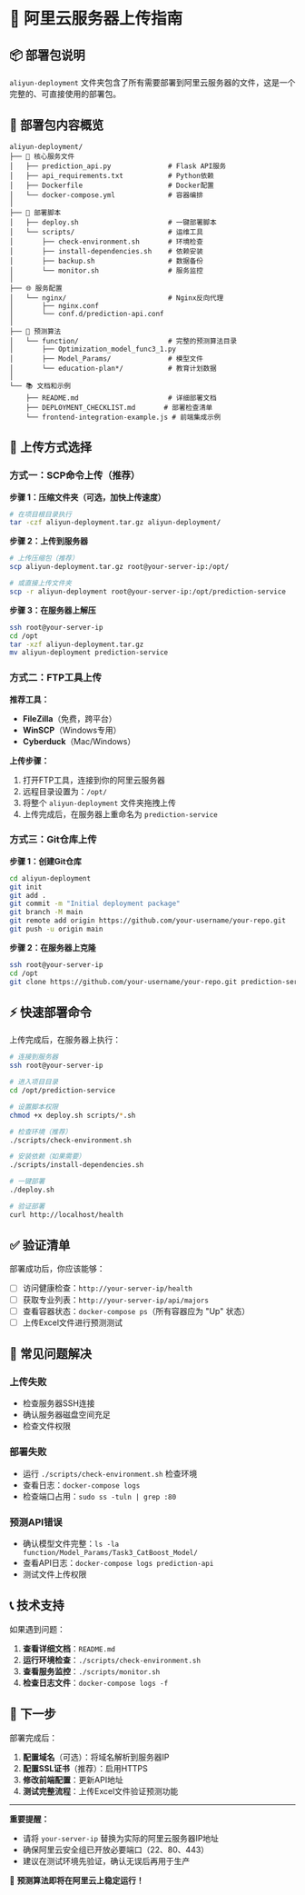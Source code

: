 # 🚀 阿里云服务器上传指南

## 📦 部署包说明

`aliyun-deployment` 文件夹包含了所有需要部署到阿里云服务器的文件，这是一个完整的、可直接使用的部署包。

## 📂 部署包内容概览

```
aliyun-deployment/
├── 🔧 核心服务文件
│   ├── prediction_api.py              # Flask API服务
│   ├── api_requirements.txt           # Python依赖
│   ├── Dockerfile                     # Docker配置
│   └── docker-compose.yml             # 容器编排
│
├── 📜 部署脚本
│   ├── deploy.sh                      # 一键部署脚本
│   └── scripts/                       # 运维工具
│       ├── check-environment.sh       # 环境检查
│       ├── install-dependencies.sh    # 依赖安装  
│       ├── backup.sh                  # 数据备份
│       └── monitor.sh                 # 服务监控
│
├── 🌐 服务配置
│   └── nginx/                         # Nginx反向代理
│       ├── nginx.conf
│       └── conf.d/prediction-api.conf
│
├── 🤖 预测算法
│   └── function/                      # 完整的预测算法目录
│       ├── Optimization_model_func3_1.py
│       ├── Model_Params/              # 模型文件
│       └── education-plan*/           # 教育计划数据
│
└── 📚 文档和示例
    ├── README.md                      # 详细部署文档
    ├── DEPLOYMENT_CHECKLIST.md       # 部署检查清单
    └── frontend-integration-example.js # 前端集成示例
```

## 🔄 上传方式选择

### 方式一：SCP命令上传（推荐）

**步骤 1：压缩文件夹（可选，加快上传速度）**
```bash
# 在项目根目录执行
tar -czf aliyun-deployment.tar.gz aliyun-deployment/
```

**步骤 2：上传到服务器**
```bash
# 上传压缩包（推荐）
scp aliyun-deployment.tar.gz root@your-server-ip:/opt/

# 或直接上传文件夹
scp -r aliyun-deployment root@your-server-ip:/opt/prediction-service
```

**步骤 3：在服务器上解压**
```bash
ssh root@your-server-ip
cd /opt
tar -xzf aliyun-deployment.tar.gz
mv aliyun-deployment prediction-service
```

### 方式二：FTP工具上传

**推荐工具：**
- **FileZilla**（免费，跨平台）
- **WinSCP**（Windows专用）
- **Cyberduck**（Mac/Windows）

**上传步骤：**
1. 打开FTP工具，连接到你的阿里云服务器
2. 远程目录设置为：`/opt/`
3. 将整个 `aliyun-deployment` 文件夹拖拽上传
4. 上传完成后，在服务器上重命名为 `prediction-service`

### 方式三：Git仓库上传

**步骤 1：创建Git仓库**
```bash
cd aliyun-deployment
git init
git add .
git commit -m "Initial deployment package"
git branch -M main
git remote add origin https://github.com/your-username/your-repo.git
git push -u origin main
```

**步骤 2：在服务器上克隆**
```bash
ssh root@your-server-ip
cd /opt
git clone https://github.com/your-username/your-repo.git prediction-service
```

## ⚡ 快速部署命令

上传完成后，在服务器上执行：

```bash
# 连接到服务器
ssh root@your-server-ip

# 进入项目目录
cd /opt/prediction-service

# 设置脚本权限
chmod +x deploy.sh scripts/*.sh

# 检查环境（推荐）
./scripts/check-environment.sh

# 安装依赖（如果需要）
./scripts/install-dependencies.sh

# 一键部署
./deploy.sh

# 验证部署
curl http://localhost/health
```

## ✅ 验证清单

部署成功后，你应该能够：

- [ ] 访问健康检查：`http://your-server-ip/health`
- [ ] 获取专业列表：`http://your-server-ip/api/majors`
- [ ] 查看容器状态：`docker-compose ps`（所有容器应为 "Up" 状态）
- [ ] 上传Excel文件进行预测测试

## 🔧 常见问题解决

### 上传失败
- 检查服务器SSH连接
- 确认服务器磁盘空间充足
- 检查文件权限

### 部署失败  
- 运行 `./scripts/check-environment.sh` 检查环境
- 查看日志：`docker-compose logs`
- 检查端口占用：`sudo ss -tuln | grep :80`

### 预测API错误
- 确认模型文件完整：`ls -la function/Model_Params/Task3_CatBoost_Model/`
- 查看API日志：`docker-compose logs prediction-api`
- 测试文件上传权限

## 📞 技术支持

如果遇到问题：

1. **查看详细文档**：`README.md`
2. **运行环境检查**：`./scripts/check-environment.sh`
3. **查看服务监控**：`./scripts/monitor.sh`
4. **检查日志文件**：`docker-compose logs -f`

## 🎯 下一步

部署完成后：

1. **配置域名**（可选）：将域名解析到服务器IP
2. **配置SSL证书**（推荐）：启用HTTPS
3. **修改前端配置**：更新API地址
4. **测试完整流程**：上传Excel文件验证预测功能

---

**重要提醒：**
- 请将 `your-server-ip` 替换为实际的阿里云服务器IP地址
- 确保阿里云安全组已开放必要端口（22、80、443）
- 建议在测试环境先验证，确认无误后再用于生产

🎉 **预测算法即将在阿里云上稳定运行！**
